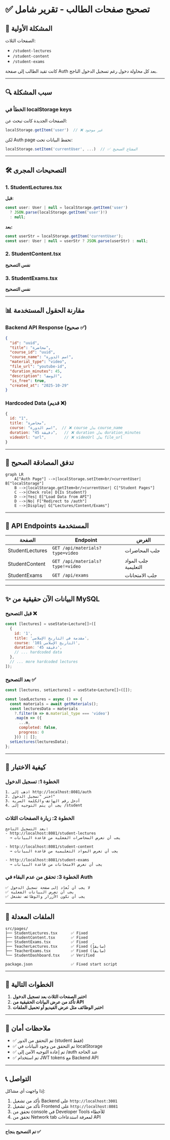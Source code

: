 # ✅ تصحيح صفحات الطالب - تقرير شامل

## 🎯 المشكلة الأولية
الصفحات الثلاث:
- `/student-lectures`
- `/student-content`
- `/student-exams`

كانت تقيد الطالب إلى صفحة Auth بعد كل محاولة دخول رغم تسجيل الدخول الناجح.

---

## 🔍 سبب المشكلة

### الخطأ في localStorage keys
الصفحات الجديدة كانت تبحث عن:
```javascript
localStorage.getItem('user')  // ❌ غير موجود
```

لكن Auth page تحفظ البيانات تحت:
```javascript
localStorage.setItem('currentUser', ...)  // ✅ المفتاح الصحيح
```

---

## 🛠️ التصحيحات المجرى

### 1. StudentLectures.tsx
**قبل:**
```javascript
const user: User | null = localStorage.getItem('user')
  ? JSON.parse(localStorage.getItem('user')!)
  : null;
```

**بعد:**
```javascript
const userStr = localStorage.getItem('currentUser');
const user: User | null = userStr ? JSON.parse(userStr) : null;
```

### 2. StudentContent.tsx
**نفس التصحيح**

### 3. StudentExams.tsx  
**نفس التصحيح**

---

## 📊 مقارنة الحقول المستخدمة

### Backend API Response (صحيح ✅)
```json
{
  "id": "uuid",
  "title": "محاضرة",
  "course_id": "uuid",
  "course_name": "اسم الدورة",
  "material_type": "video",
  "file_url": "youtube-id",
  "duration_minutes": 45,
  "description": "الوصف",
  "is_free": true,
  "created_at": "2025-10-29"
}
```

### Hardcoded Data (قديم ❌)
```javascript
{
  id: "1",
  title: "محاضرة",
  course: "اسم الدورة",  // ❌ course بدل course_name
  duration: "45 دقيقة",   // ❌ duration بدل duration_minutes
  videoUrl: "url",        // ❌ videoUrl بدل file_url
}
```

---

## 🔄 تدفق المصادقة الصحيح

```mermaid
graph LR
    A["Auth Page"] -->|localStorage.setItem<br/>currentUser| B["localStorage"]
    B -->|localStorage.getItem<br/>currentUser| C["Student Pages"]
    C -->|Check role| D{Is Student?}
    D -->|Yes| E["Load Data from API"]
    D -->|No| F["Redirect to /auth"]
    E -->|Display| G["Lectures/Content/Exams"]
```

---

## 📝 API Endpoints المستخدمة

| الصفحة | Endpoint | الغرض |
|-------|----------|------|
| StudentLectures | `GET /api/materials?type=video` | جلب المحاضرات |
| StudentContent | `GET /api/materials?type!=video` | جلب المواد التعليمية |
| StudentExams | `GET /api/exams` | جلب الامتحانات |

---

## ✨ البيانات الآن حقيقية من MySQL

### قبل التصحيح ❌
```javascript
const [lectures] = useState<Lecture[]>([
  {
    id: '1',
    title: 'مقدمة في التاريخ الإسلامي',
    course: 'التاريخ الإسلامي 101',
    duration: '45 دقيقة',
    // ... hardcoded data
  },
  // ... more hardcoded lectures
]);
```

### بعد التصحيح ✅
```javascript
const [lectures, setLectures] = useState<Lecture[]>([]);

const loadLectures = async () => {
  const materials = await getMaterials();
  const lecturesData = materials
    ?.filter(m => m.material_type === 'video')
    .map(m => ({
      ...m,
      completed: false,
      progress: 0
    })) || [];
  setLectures(lecturesData);
};
```

---

## 🧪 كيفية الاختبار

### الخطوة 1: تسجيل الدخول
```
1. اذهب إلى http://localhost:8081/auth
2. اختر "تسجيل الدخول"
3. أدخل رقم الهاتف والكلمة السرية
4. يجب أن يتم التوجيه إلى /student
```

### الخطوة 2: زيارة الصفحات الثلاث
```
بعد التسجيل الناجح:
- http://localhost:8081/student-lectures
  → يجب أن تعرض المحاضرات الفعلية من قاعدة البيانات
  
- http://localhost:8081/student-content
  → يجب أن تعرض المواد التعليمية من قاعدة البيانات
  
- http://localhost:8081/student-exams
  → يجب أن تعرض الامتحانات من قاعدة البيانات
```

### الخطوة 3: تحقق من عدم البقاء في Auth
```
✅ لا يجب أن تُعاد إلى صفحة تسجيل الدخول
✅ يجب أن تعرض البيانات الفعلية
✅ يجب أن تكون الأزرار والوظائف تشتغل
```

---

## 📁 الملفات المعدلة

```
src/pages/
├── StudentLectures.tsx      ✅ Fixed
├── StudentContent.tsx       ✅ Fixed
├── StudentExams.tsx         ✅ Fixed
├── TeacherLectures.tsx      ✅ Fixed (سابقاً)
├── TeacherExams.tsx         ✅ Fixed (سابقاً)
└── StudentDashboard.tsx     ✅ Verified

package.json                 ✅ Fixed start script
```

---

## 🚀 الخطوات التالية

1. **اختبر الصفحات الثلاث بعد تسجيل الدخول**
2. **تأكد من عرض البيانات الحقيقية من API**
3. **اختبر الوظائف مثل عرض الفيديو أو تحميل الملفات**

---

## 🔐 ملاحظات أمان

- ✅ تم التحقق من الدور (student فقط)
- ✅ تم التحقق من وجود البيانات في localStorage
- ✅ تم إعادة التوجيه الآمن إلى /auth عند الحاجة
- ✅ تم استخدام JWT tokens مع Backend API

---

## 📞 التواصل

إذا واجهت أي مشاكل:
1. تأكد من تشغيل Backend على `http://localhost:3001`
2. تأكد من تشغيل Frontend على `http://localhost:8081`
3. تحقق من console في Developer Tools للأخطاء
4. تحقق من Network tab لمعرفة استدعاءات API

---

**تم التصحيح بنجاح ✅**
